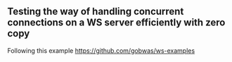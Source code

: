 ## Testing the way of handling concurrent connections on a WS server efficiently with zero copy

Following this example https://github.com/gobwas/ws-examples
